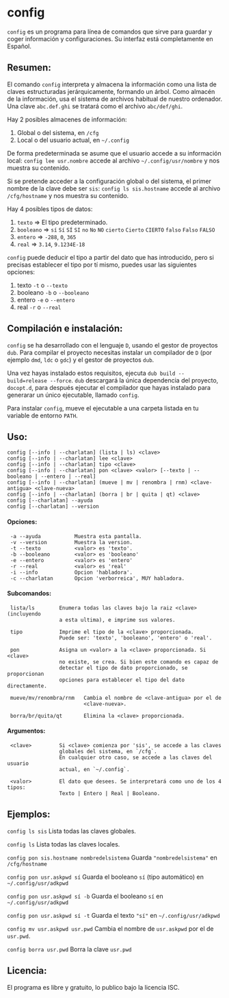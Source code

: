 # config
`config` es un programa para línea de comandos que sirve para guardar y coger
información y configuraciones. Su interfaz está completamente en Español.


## Resumen:
El comando `config` interpreta y almacena la información como una lista de claves
estructuradas jerárquicamente, formando un árbol. Como almacén de la información,
usa el sistema de archivos habitual de nuestro ordenador.
Una clave `abc.def.ghi` se tratará como el archivo `abc/def/ghi`.

Hay 2 posibles almacenes de información:
1. Global o del sistema, en `/cfg`
2. Local o del usuario actual, en `~/.config`

De forma predeterminada se asume que el usuario accede a su información local:
`config lee usr.nombre` accede al archivo `~/.config/usr/nombre` y nos muestra
su contenido.

Si se pretende acceder a la configuración global o del sistema, el primer nombre
de la clave debe ser `sis`:
`config ls sis.hostname` accede al archivo `/cfg/hostname` y nos muestra su
contenido.

Hay 4 posibles tipos de datos:
1. `texto`    => El tipo predeterminado.
2. `booleano` => `sí` `Sí` `SÍ` `SI` `no` `No` `NO` `cierto` `Cierto` `CIERTO` `falso` `Falso` `FALSO`
3. `entero`   => `-288`, `0`, `365` 
4. `real`     => `3.14`, `9.1234E-18`

`config` puede deducir el tipo a partir del dato que has introducido, pero si
precisas establecer el tipo por tí mismo, puedes usar las siguientes opciones:
1. texto    `-t` o `--texto`
2. booleano `-b` o `--booleano`
3. entero   `-e` o `--entero`
4. real     `-r` o `--real`


## Compilación e instalación:
`config` se ha desarrollado con el lenguaje `D`, usando el gestor de proyectos
`dub`. Para compilar el proyecto necesitas instalar un compilador de `D` (por
ejemplo `dmd`, `ldc` o `gdc`) y el gestor de proyectos `dub`.

Una vez hayas instalado estos requisitos, ejecuta `dub build --build=release --force`.
`dub` descargará la única dependencia del proyecto, `docopt.d`, para después
ejecutar el compilador que hayas instalado para generarar un único ejecutable,
llamado `config`.

Para instalar `config`, mueve el ejecutable a una carpeta listada en tu variable
de entorno `PATH`.


## Uso:
```
config [--info | --charlatan] (lista | ls) <clave>
config [--info | --charlatan] lee <clave>
config [--info | --charlatan] tipo <clave>
config [--info | --charlatan] pon <clave> <valor> [--texto | --booleano | --entero | --real]
config [--info | --charlatan] (mueve | mv | renombra | rnm) <clave-antigua> <clave-nueva>
config [--info | --charlatan] (borra | br | quita | qt) <clave>
config [--charlatan] --ayuda
config [--charlatan] --version
```

#### Opciones:
```
 -a --ayuda           Muestra esta pantalla.
 -v --version         Muestra la version.
 -t --texto           <valor> es 'texto'.
 -b --booleano        <valor> es 'booleano'
 -e --entero          <valor> es 'entero'
 -r --real            <valor> es 'real'
 -i --info            Opcion 'habladora'.
 -c --charlatan       Opcion 'verborreica', MUY habladora.
```
#### Subcomandos:
```
 lista/ls        Enumera todas las claves bajo la raiz <clave> (incluyendo
                 a esta ultima), e imprime sus valores.

 tipo            Imprime el tipo de la <clave> proporcionada.
                 Puede ser: 'texto', 'booleano', 'entero' o 'real'.

 pon             Asigna un <valor> a la <clave> proporcionada. Si <clave>
                 no existe, se crea. Si bien este comando es capaz de
                 detectar el tipo de dato proporcionado, se proporcionan
                 opciones para establecer el tipo del dato directamente.

 mueve/mv/renombra/rnm   Cambia el nombre de <clave-antigua> por el de
                         <clave-nueva>.

 borra/br/quita/qt       Elimina la <clave> proporcionada.
```
#### Argumentos:
```
 <clave>         Si <clave> comienza por 'sis', se accede a las claves
                 globales del sistema, en `/cfg`.
                 En cualquier otro caso, se accede a las claves del usuario
                 actual, en `~/.config`.

 <valor>         El dato que desees. Se interpretará como uno de los 4 tipos:
                 Texto | Entero | Real | Booleano.
```

## Ejemplos:
`config ls sis` Lista todas las claves globales.

`config ls` Lista todas las claves locales.

`config pon sis.hostname nombredelsistema` Guarda `"nombredelsistema"` en `/cfg/hostname`

`config pon usr.askpwd sí` Guarda el booleano `sí` (tipo automático) en `~/.config/usr/adkpwd`

`config pon usr.askpwd sí -b` Guarda el booleano `sí` en `~/.config/usr/adkpwd`

`config pon usr.askpwd sí -t` Guarda el texto `"sí"` en `~/.config/usr/adkpwd`

`config mv usr.askpwd usr.pwd` Cambia el nombre de `usr.askpwd` por el de `usr.pwd`.

`config borra usr.pwd` Borra la clave `usr.pwd`


## Licencia:
El programa es libre y gratuito, lo publico bajo la licencia ISC.